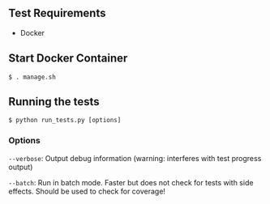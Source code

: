 ## Test Requirements
* Docker

## Start Docker Container

    $ . manage.sh

## Running the tests

    $ python run_tests.py [options]
      
### Options

`--verbose`: Output debug information (warning: interferes with test progress output)

`--batch`: Run in batch mode. Faster but does not check for tests with side effects. Should be used to check for coverage!
